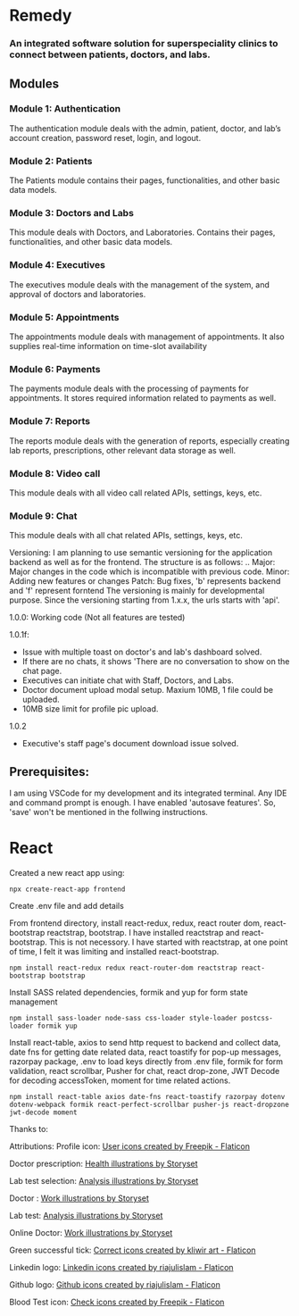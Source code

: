 # Remedy
### An integrated software solution for superspeciality clinics to connect between patients, doctors, and labs.

## Modules
### Module 1: Authentication
The authentication module deals with the admin, patient, doctor, and lab’s account creation, password reset, login, and logout.
### Module 2: Patients
The Patients module contains their pages, functionalities, and other basic data models.
### Module 3: Doctors and Labs
This module deals with Doctors, and Laboratories. Contains their pages, functionalities, and other basic data models.
### Module 4: Executives
The executives module deals with the management of the system, and approval of doctors and laboratories.
### Module 5: Appointments
The appointments module deals with management of appointments. It also supplies real-time information on time-slot availability
### Module 6: Payments
The payments module deals with the processing of payments for appointments. It stores required information related to payments as well.
### Module 7: Reports
The reports module deals with the generation of reports, especially creating lab reports, prescriptions, other relevant data storage as well.
### Module 8: Video call
This module deals with all video call related APIs, settings, keys, etc.
### Module 9: Chat
This module deals with all chat related APIs, settings, keys, etc.

Versioning:
I am planning to use semantic versioning for the application backend as well as for the frontend. The structure is as follows:
<major>.<minor>.<patch>
Major: Major changes in the code which is incompatible with previous code.
Minor: Adding new features or changes
Patch: Bug fixes, 'b' represents backend and 'f' represent forntend
The versioning is mainly for developmental purpose. Since the versioning starting from 1.x.x, the urls starts with 'api'.

1.0.0:
Working code (Not all features are tested)

1.0.1f:
* Issue with multiple toast on doctor's and lab's dashboard solved.
* If there are no chats, it shows 'There are no conversation to show on the chat page.
* Executives can initiate chat with Staff, Doctors, and Labs.
* Doctor document upload modal setup. Maxium 10MB, 1 file could be uploaded.
* 10MB size limit for profile pic upload.

1.0.2
* Executive's staff page's document download issue solved.


## Prerequisites:
I am using VSCode for my development and its integrated terminal. Any IDE and command prompt is enough.
I have enabled 'autosave features'. So, 'save' won't be mentioned in the follwing instructions.


# React
Created a new react app using:
```
npx create-react-app frontend
```
Create .env file and add details

From frontend directory, install react-redux, redux, react router dom, react-bootstrap reactstrap, bootstrap. I have installed reactstrap and react-bootstrap. This is not necessory. I have started with reactstrap, at one point of time, I felt it was limiting and installed react-bootstrap. 

```
npm install react-redux redux react-router-dom reactstrap react-bootstrap bootstrap
```

Install SASS related dependencies, formik and yup for form state management
```
npm install sass-loader node-sass css-loader style-loader postcss-loader formik yup
```

Install react-table, axios to send http request to backend and collect data, date fns for getting date related data, react toastify for pop-up messages, razorpay package, .env to load keys directly from .env file, formik for form validation, react scrollbar, Pusher for chat, react drop-zone, JWT Decode for decoding accessToken, moment for time related actions.
```
npm install react-table axios date-fns react-toastify razorpay dotenv dotenv-webpack formik react-perfect-scrollbar pusher-js react-dropzone jwt-decode moment
```



Thanks to:

Attributions:
Profile icon:
<a href="https://www.flaticon.com/free-icons/user" title="user icons">User icons created by Freepik - Flaticon</a>

Doctor prescription:
<a href="https://storyset.com/health">Health illustrations by Storyset</a>

Lab test selection:
<a href="https://storyset.com/analysis">Analysis illustrations by Storyset</a>

Doctor :
<a href="https://storyset.com/work">Work illustrations by Storyset</a>

Lab test:
<a href="https://storyset.com/analysis">Analysis illustrations by Storyset</a>

Online Doctor:
<a href="https://storyset.com/work">Work illustrations by Storyset</a>

Green successful tick:
<a href="https://www.flaticon.com/free-icons/correct" title="correct icons">Correct icons created by kliwir art - Flaticon</a>

Linkedin logo:
<a href="https://www.flaticon.com/free-icons/linkedin" title="linkedin icons">Linkedin icons created by riajulislam - Flaticon</a>

Github logo:
<a href="https://www.flaticon.com/free-icons/github" title="github icons">Github icons created by riajulislam - Flaticon</a>

Blood Test icon:
<a href="https://www.flaticon.com/free-icons/check" title="check icons">Check icons created by Freepik - Flaticon</a>